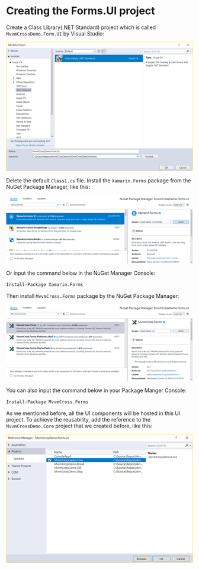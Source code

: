 # Creating the Forms.UI project

Create a Class Library\(.NET Standard\) project which is called `MvvmCrossDemo.Form.UI` by Visual Studio:

![](../../.gitbook/assets/image%20%2845%29.png)

Delete the default `Class1.cs` file. Install the `Xamarin.Forms` package from the NuGet Package Manager, like this:

![](../../.gitbook/assets/image%20%2850%29.png)

Or input the command below in the NuGet Manager Console:

```bash
Install-Package Xamarin.Forms
```

Then install `MvvmCross.Forms` package by the NuGet Package Manager:

![](../../.gitbook/assets/image%20%2836%29.png)

You can also input the command below in your Package Manger Console:

```bash
Install-Package MvvmCross.Forms
```

As we mentioned before, all the UI components will be hosted in this UI project. To achieve the reusability, add the reference to the `MvvmCrossDemo.Core` project that we created before, like this:

![](../../.gitbook/assets/image%20%2848%29.png)

